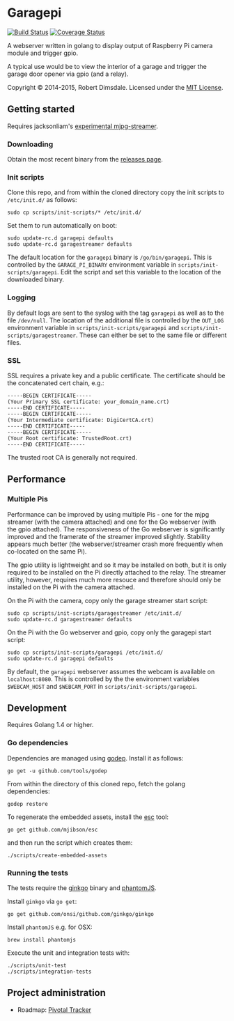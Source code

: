 # Garagepi

[![Build Status](https://travis-ci.org/robdimsdale/garagepi.svg?branch=master)](https://travis-ci.org/robdimsdale/garagepi) [![Coverage Status](https://img.shields.io/coveralls/robdimsdale/garagepi.svg)](https://coveralls.io/r/robdimsdale/garagepi?branch=master)

A webserver written in golang to display output of Raspberry Pi camera module and trigger gpio.

A typical use would be to view the interior of a garage and trigger the garage door opener via gpio (and a relay).

Copyright © 2014-2015, Robert Dimsdale. Licensed under the [MIT License](https://github.com/robdimsdale/garagepi/raw/master/LICENSE).

## Getting started

Requires jacksonliam's [experimental mjpg-streamer](https://github.com/jacksonliam/mjpg-streamer).

### Downloading

Obtain the most recent binary from the [releases page](https://github.com/robdimsdale/garagepi/releases).

### Init scripts

Clone this repo, and from within the cloned directory copy the init scripts to `/etc/init.d/` as follows:

```
sudo cp scripts/init-scripts/* /etc/init.d/
```

Set them to run automatically on boot:

```
sudo update-rc.d garagepi defaults
sudo update-rc.d garagestreamer defaults
```

The default location for the `garagepi` binary is `/go/bin/garagepi`. This is controlled by the `GARAGE_PI_BINARY` environment variable in `scripts/init-scripts/garagepi`. Edit the script and set this variable to the location of the downloaded binary.

### Logging

By default logs are sent to the syslog with the tag `garagepi` as well as to the file `/dev/null`. The location of the additional file is controlled by the `OUT_LOG` environment variable in `scripts/init-scripts/garagepi` and `scripts/init-scripts/garagestreamer`. These can either be set to the same file or different files.

### SSL

SSL requires a private key and a public certificate. The certificate should be the concatenated cert chain, e.g.:

```
-----BEGIN CERTIFICATE-----
(Your Primary SSL certificate: your_domain_name.crt)
-----END CERTIFICATE-----
-----BEGIN CERTIFICATE-----
(Your Intermediate certificate: DigiCertCA.crt)
-----END CERTIFICATE-----
-----BEGIN CERTIFICATE-----
(Your Root certificate: TrustedRoot.crt)
-----END CERTIFICATE-----
```

The trusted root CA is generally not required.

## Performance

### Multiple Pis

Performance can be improved by using multiple Pis - one for the mjpg streamer (with the camera attached) and one for the Go webserver (with the gpio attached). The responsiveness of the Go webserver is significantly improved and the framerate of the streamer improved slightly. Stability appears much better (the webserver/streamer crash more frequently when co-located on the same Pi).

The gpio utility is lightweight and so it may be installed on both, but it is only required to be installed on the Pi directly attached to the relay. The streamer utility, however, requires much more resouce and therefore should only be installed on the Pi with the camera attached.

On the Pi with the camera, copy only the garage streamer start script:

```
sudo cp scripts/init-scripts/garagestreamer /etc/init.d/
sudo update-rc.d garagestreamer defaults
```

On the Pi with the Go webserver and gpio, copy only the garagepi start script:

```
sudo cp scripts/init-scripts/garagepi /etc/init.d/
sudo update-rc.d garagepi defaults
```

By default, the `garagepi` webserver assumes the webcam is available on `localhost:8080`. This is controlled by the the environment variables `$WEBCAM_HOST` and `$WEBCAM_PORT` in `scripts/init-scripts/garagepi`.

## Development

Requires Golang 1.4 or higher.

### Go dependencies

Dependencies are managed using [godep](https://github.com/tools/godep). Install it as follows:

```
go get -u github.com/tools/godep
```

From within the directory of this cloned repo, fetch the golang dependencies:

```
godep restore
```

To regenerate the embedded assets, install the [esc](https://github.com/mjibson/esc) tool:

```
go get github.com/mjibson/esc
```

and then run the script which creates them:

```
./scripts/create-embedded-assets
```

### Running the tests

The tests require the [ginkgo](https://github.com/onsi/ginkgo/) binary and [phantomJS](https://github.com/ariya/phantomjs/).

Install `ginkgo` via `go get`:

```
go get github.com/onsi/github.com/ginkgo/ginkgo
```

Install `phantomJS` e.g. for OSX:

```
brew install phantomjs
```

Execute the unit and integration tests with:

```
./scripts/unit-test
./scripts/integration-tests
```

## Project administration

- Roadmap: [Pivotal Tracker](https://www.pivotaltracker.com/n/projects/1401690)
